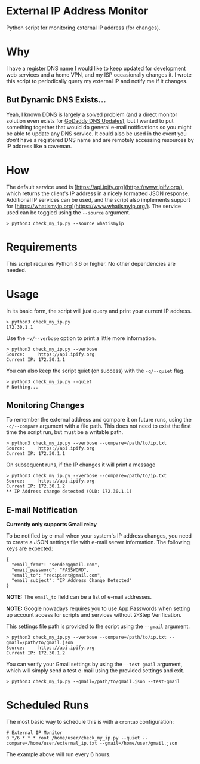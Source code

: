 # External IP Address Monitor

Python script for monitoring external IP address (for changes).


# Why

I have a register DNS name I would like to keep updated for development web services
and a home VPN, and my ISP occasionally changes it.  I wrote this script to periodically
query my external IP and notify me if it changes.

## But Dynamic DNS Exists...

Yeah, I known DDNS is largely a solved problem (and a direct monitor solution even exists for [GoDaddy DNS Updates](https://www.instructables.com/Quick-and-Dirty-Dynamic-DNS-Using-GoDaddy/)),
but I wanted to put something together that would do general e-mail notifications so you might
be able to update any DNS service.  It could also be used in the event you _don't_ have a
registered DNS name and are remotely accessing resources by IP address like a caveman.


# How

The default service used is [https://api.ipify.org](https://www.ipify.org/), which returns the client's IP address
in a nicely formatted JSON response.  Additional IP services can be used, and the script also implements
support for [https://whatismyip.org](https://www.whatismyip.org/).  The service used can be toggled using the
`--source` argument.

    > python3 check_my_ip.py --source whatismyip


# Requirements

This script requires Python 3.6 or higher.  No other dependencies are needed.


# Usage

In its basic form, the script will just query and print your current IP address.

    > python3 check_my_ip.py
    172.30.1.1

Use the `-v/--verbose` option to print a little more information.

    > python3 check_my_ip.py --verbose
    Source:     https://api.ipify.org
    Current IP: 172.30.1.1

You can also keep the script quiet (on success) with the `-q/--quiet` flag.

    > python3 check_my_ip.py --quiet
    # Nothing...

## Monitoring Changes

To remember the external address and compare it on future runs, using the `-c/--compare` argument
with a file path.  This does not need to exist the first time the script run, but must be a writable path.

    > python3 check_my_ip.py --verbose --compare=/path/to/ip.txt
    Source:     https://api.ipify.org
    Current IP: 172.30.1.1

On subsequent runs, if the IP changes it will print a message

    > python3 check_my_ip.py --verbose --compare=/path/to/ip.txt
    Source:     https://api.ipify.org
    Current IP: 172.30.1.2
    ** IP Address change detected (OLD: 172.30.1.1)

## E-mail Notification

**Currently only supports Gmail relay**

To be notified by e-mail when your system's IP address changes, you need to create a JSON settings
file with e-mail server information.  The following keys are expected:

    {
      "email_from": "sender@gmail.com",
      "email_password": "PASSWORD",
      "email_to": "recipient@gmail.com",
      "email_subject": "IP Address Change Detected"
    }

**NOTE:** The `email_to` field can be a list of e-mail addresses.

**NOTE:** Google nowadays requires you to use [App Passwords](https://support.google.com/accounts/answer/185833)
when setting up account access for scripts and services without 2-Step Verification.

This settings file path is provided to the script using the `--gmail` argument.

    > python3 check_my_ip.py --verbose --compare=/path/to/ip.txt --gmail=/path/to/gmail.json
    Source:     https://api.ipify.org
    Current IP: 172.30.1.2

You can verify your Gmail settings by using the `--test-gmail` argument, which will simply
send a test e-mail using the provided settings and exit.

    > python3 check_my_ip.py --gmail=/path/to/gmail.json --test-gmail


# Scheduled Runs

The most basic way to schedule this is with a `crontab` configuration:

    # External IP Monitor
    0 */6 * * * root /home/user/check_my_ip.py --quiet --compare=/home/user/external_ip.txt --gmail=/home/user/gmail.json

The example above will run every 6 hours.
